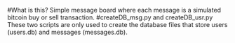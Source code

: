 #What is this?
Simple message board where each message is a simulated bitcoin buy or sell transaction.
#createDB_msg.py and createDB_usr.py
These two scripts are only used to create the database files that store users (users.db) and messages (messages.db).
